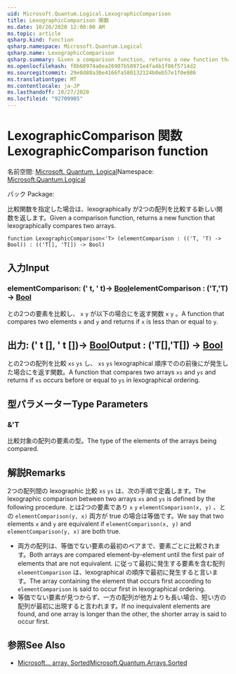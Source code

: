 ```yaml
---
uid: Microsoft.Quantum.Logical.LexographicComparison
title: LexographicComparison 関数
ms.date: 10/26/2020 12:00:00 AM
ms.topic: article
qsharp.kind: function
qsharp.namespace: Microsoft.Quantum.Logical
qsharp.name: LexographicComparison
qsharp.summary: Given a comparison function, returns a new function that lexographically compares two arrays.
ms.openlocfilehash: f0b68974a0ea26907b58971e4fa4b1f06f5714d2
ms.sourcegitcommit: 29e0d88a30e4166fa580132124b0eb57e1f0e986
ms.translationtype: MT
ms.contentlocale: ja-JP
ms.lasthandoff: 10/27/2020
ms.locfileid: "92709905"
---
```

# <a name="lexographiccomparison-function"></a><span data-ttu-id="ce05b-102">LexographicComparison 関数</span><span class="sxs-lookup"><span data-stu-id="ce05b-102">LexographicComparison function</span></span>

<span data-ttu-id="ce05b-103">名前空間: [Microsoft. Quantum. Logical](xref:Microsoft.Quantum.Logical)</span><span class="sxs-lookup"><span data-stu-id="ce05b-103">Namespace: [Microsoft.Quantum.Logical](xref:Microsoft.Quantum.Logical)</span></span>

<span data-ttu-id="ce05b-104">パック [](https://nuget.org/packages/)</span><span class="sxs-lookup"><span data-stu-id="ce05b-104">Package: [](https://nuget.org/packages/)</span></span>


<span data-ttu-id="ce05b-105">比較関数を指定した場合は、lexographically が2つの配列を比較する新しい関数を返します。</span><span class="sxs-lookup"><span data-stu-id="ce05b-105">Given a comparison function, returns a new function that lexographically compares two arrays.</span></span>

```qsharp
function LexographicComparison<'T> (elementComparison : (('T, 'T) -> Bool)) : (('T[], 'T[]) -> Bool)
```


## <a name="input"></a><span data-ttu-id="ce05b-106">入力</span><span class="sxs-lookup"><span data-stu-id="ce05b-106">Input</span></span>

### <a name="elementcomparison--tt---bool"></a><span data-ttu-id="ce05b-107">elementComparison: (' t, ' t)-> [Bool](xref:microsoft.quantum.lang-ref.bool)</span><span class="sxs-lookup"><span data-stu-id="ce05b-107">elementComparison : ('T,'T) -> [Bool](xref:microsoft.quantum.lang-ref.bool)</span></span>

<span data-ttu-id="ce05b-108">との2つの要素を比較し、 `x` `y` が以下の場合にを返す関数 `x` `y` 。</span><span class="sxs-lookup"><span data-stu-id="ce05b-108">A function that compares two elements `x` and `y` and returns if `x` is less than or equal to `y`.</span></span>



## <a name="output--tt---bool"></a><span data-ttu-id="ce05b-109">出力: (' t [], ' t [])-> [Bool](xref:microsoft.quantum.lang-ref.bool)</span><span class="sxs-lookup"><span data-stu-id="ce05b-109">Output : ('T[],'T[]) -> [Bool](xref:microsoft.quantum.lang-ref.bool)</span></span>

<span data-ttu-id="ce05b-110">との2つの配列を比較 `xs` `ys` し、 `xs` `ys` lexographical 順序でのの前後にが発生した場合にを返す関数。</span><span class="sxs-lookup"><span data-stu-id="ce05b-110">A function that compares two arrays `xs` and `ys` and returns if `xs` occurs before or equal to `ys` in lexographical ordering.</span></span>

## <a name="type-parameters"></a><span data-ttu-id="ce05b-111">型パラメーター</span><span class="sxs-lookup"><span data-stu-id="ce05b-111">Type Parameters</span></span>

### <a name="t"></a><span data-ttu-id="ce05b-112">&</span><span class="sxs-lookup"><span data-stu-id="ce05b-112">'T</span></span>

<span data-ttu-id="ce05b-113">比較対象の配列の要素の型。</span><span class="sxs-lookup"><span data-stu-id="ce05b-113">The type of the elements of the arrays being compared.</span></span>

## <a name="remarks"></a><span data-ttu-id="ce05b-114">解説</span><span class="sxs-lookup"><span data-stu-id="ce05b-114">Remarks</span></span>

<span data-ttu-id="ce05b-115">2つの配列間の lexographic 比較 `xs` `ys` は、次の手順で定義します。</span><span class="sxs-lookup"><span data-stu-id="ce05b-115">The lexographic comparison between two arrays `xs` and `ys` is defined by the following procedure.</span></span> <span data-ttu-id="ce05b-116">とは2つの要素であり `x` `y` `elementComparison(x, y)` 、との `elementComparison(y, x)` 両方が true の場合は等価です。</span><span class="sxs-lookup"><span data-stu-id="ce05b-116">We say that two elements `x` and `y` are equivalent if `elementComparison(x, y)` and `elementComparison(y, x)` are both true.</span></span>

- <span data-ttu-id="ce05b-117">両方の配列は、等価でない要素の最初のペアまで、要素ごとに比較されます。</span><span class="sxs-lookup"><span data-stu-id="ce05b-117">Both arrays are compared element-by-element until the first pair of elements that are not equivalent.</span></span> <span data-ttu-id="ce05b-118">に従って最初に発生する要素を含む配列 `elementComparison` は、lexographical の順序で最初に発生すると言います。</span><span class="sxs-lookup"><span data-stu-id="ce05b-118">The array containing the element that occurs first according to `elementComparison` is said to occur first in lexographical ordering.</span></span>
- <span data-ttu-id="ce05b-119">等価でない要素が見つからず、一方の配列が他方よりも長い場合、短い方の配列が最初に出現すると言われます。</span><span class="sxs-lookup"><span data-stu-id="ce05b-119">If no inequivalent elements are found, and one array is longer than the other, the shorter array is said to occur first.</span></span>

## <a name="see-also"></a><span data-ttu-id="ce05b-120">参照</span><span class="sxs-lookup"><span data-stu-id="ce05b-120">See Also</span></span>

- [<span data-ttu-id="ce05b-121">Microsoft... array. Sorted</span><span class="sxs-lookup"><span data-stu-id="ce05b-121">Microsoft.Quantum.Arrays.Sorted</span></span>](xref:Microsoft.Quantum.Arrays.Sorted)